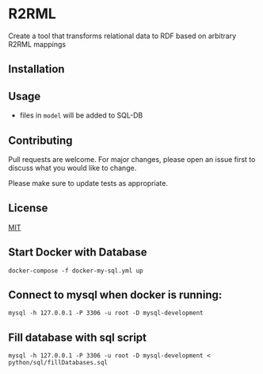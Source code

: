 # R2RML

Create a tool that transforms relational data to RDF based on arbitrary R2RML mappings

## Installation


## Usage
- files in `model` will be added to SQL-DB


## Contributing
Pull requests are welcome. For major changes, please open an issue first to discuss what you would like to change.

Please make sure to update tests as appropriate.

## License
[MIT](https://choosealicense.com/licenses/mit/)

## Start Docker with Database

```
docker-compose -f docker-my-sql.yml up
```

## Connect to mysql when docker is running:
```
mysql -h 127.0.0.1 -P 3306 -u root -D mysql-development
```

## Fill database with sql script
```
mysql -h 127.0.0.1 -P 3306 -u root -D mysql-development < python/sql/fillDatabases.sql 
```
